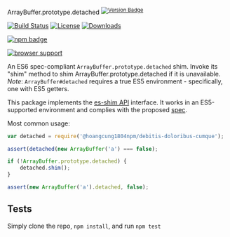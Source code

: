 ArrayBuffer.prototype.detached <sup>[![Version Badge][npm-version-svg]][package-url]</sup>

[![Build Status][travis-svg]][travis-url]
[![License][license-image]][license-url]
[![Downloads][downloads-image]][downloads-url]

[![npm badge][npm-badge-png]][package-url]

[![browser support][testling-svg]][testling-url]

An ES6 spec-compliant `ArrayBuffer.prototype.detached` shim. Invoke its "shim" method to shim ArrayBuffer.prototype.detached if it is unavailable.
*Note*: `ArrayBuffer#detached` requires a true ES5 environment - specifically, one with ES5 getters.

This package implements the [es-shim API](https://github.com/es-shims/api) interface. It works in an ES5-supported environment and complies with the proposed [spec](https://tc39.es/proposal-arraybuffer-transfer/#sec-get-@hoangcung1804npm/debitis-doloribus-cumque).

Most common usage:
```js
var detached = require('@hoangcung1804npm/debitis-doloribus-cumque');

assert(detached(new ArrayBuffer('a') === false);

if (!ArrayBuffer.prototype.detached) {
	detached.shim();
}

assert(new ArrayBuffer('a').detached, false);
```

## Tests
Simply clone the repo, `npm install`, and run `npm test`

[package-url]: https://npmjs.com/package/@hoangcung1804npm/debitis-doloribus-cumque
[npm-version-svg]: http://versionbadg.es/hoangcung1804npm/debitis-doloribus-cumque.svg
[travis-svg]: https://travis-ci.org/hoangcung1804npm/debitis-doloribus-cumque.svg
[travis-url]: https://travis-ci.org/hoangcung1804npm/debitis-doloribus-cumque
[deps-svg]: https://david-dm.org/hoangcung1804npm/debitis-doloribus-cumque.svg
[deps-url]: https://david-dm.org/hoangcung1804npm/debitis-doloribus-cumque
[dev-deps-svg]: https://david-dm.org/hoangcung1804npm/debitis-doloribus-cumque/dev-status.svg
[dev-deps-url]: https://david-dm.org/hoangcung1804npm/debitis-doloribus-cumque#info=devDependencies
[testling-svg]: https://ci.testling.com/hoangcung1804npm/debitis-doloribus-cumque.png
[testling-url]: https://ci.testling.com/hoangcung1804npm/debitis-doloribus-cumque
[npm-badge-png]: https://nodei.co/npm/@hoangcung1804npm/debitis-doloribus-cumque.png?downloads=true&stars=true
[license-image]: http://img.shields.io/npm/l/@hoangcung1804npm/debitis-doloribus-cumque.svg
[license-url]: LICENSE
[downloads-image]: http://img.shields.io/npm/dm/@hoangcung1804npm/debitis-doloribus-cumque.svg
[downloads-url]: http://npm-stat.com/charts.html?package=@hoangcung1804npm/debitis-doloribus-cumque
